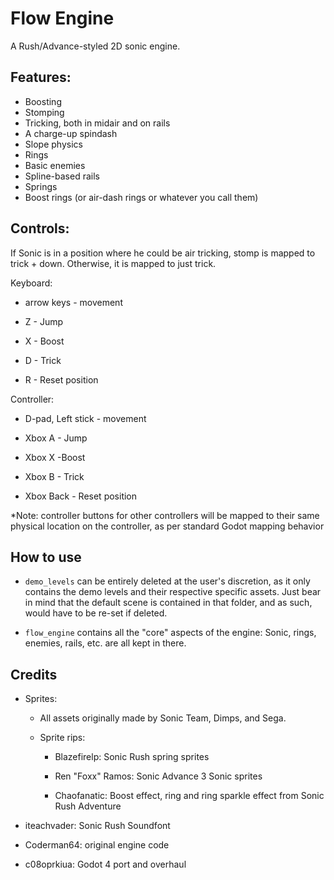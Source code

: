 # Flow Engine

A Rush/Advance-styled 2D sonic engine.  

## Features:

- Boosting
- Stomping
- Tricking, both in midair and on rails
- A charge-up spindash
- Slope physics
- Rings
- Basic enemies
- Spline-based rails
- Springs
- Boost rings (or air-dash rings or whatever you call them)

## Controls:

If Sonic is in a position where he could be air tricking, stomp is mapped to trick + down. Otherwise, it is mapped to just trick.

Keyboard:

* arrow keys - movement 

* Z - Jump 

* X - Boost 

* D - Trick

* R - Reset position

Controller:

* D-pad, Left stick - movement

* Xbox A - Jump

* Xbox X -Boost

* Xbox B - Trick

* Xbox Back - Reset position

\*Note: controller buttons for other controllers will be mapped to their same physical location on the controller, as per standard Godot mapping behavior

## How to use

* `demo_levels` can be entirely deleted at the user's discretion, as it only contains the demo levels and their respective specific assets. Just bear in mind that the default scene is contained in that folder, and as such, would have to be re-set if deleted.

* `flow_engine` contains all the "core" aspects of the engine: Sonic, rings, enemies, rails, etc. are all kept in there.



## Credits

* Sprites:
  
  * All assets originally made by Sonic Team, Dimps, and Sega.
  
  * Sprite rips:
    
    * Blazefirelp: Sonic Rush spring sprites
    
    * Ren "Foxx" Ramos: Sonic Advance 3 Sonic sprites
    
    * Chaofanatic: Boost effect, ring and ring sparkle effect from Sonic Rush Adventure

* iteachvader: Sonic Rush Soundfont

* Coderman64: original engine code

* c08oprkiua: Godot 4 port and overhaul
